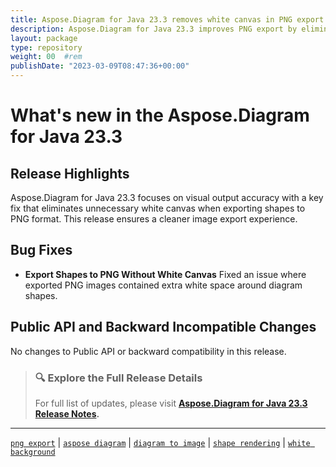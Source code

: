 ```yaml
---
title: Aspose.Diagram for Java 23.3 removes white canvas in PNG export
description: Aspose.Diagram for Java 23.3 improves PNG export by eliminating unwanted white canvas around shapes, enhancing visual accuracy in image output.
layout: package
type: repository
weight: 00	#rem
publishDate: "2023-03-09T08:47:36+00:00"
---
```


# What's new in the Aspose.Diagram for Java 23.3

## Release Highlights

Aspose.Diagram for Java 23.3 focuses on visual output accuracy with a key fix that eliminates unnecessary white canvas when exporting shapes to PNG format. This release ensures a cleaner image export experience.

## Bug Fixes

- **Export Shapes to PNG Without White Canvas**
  Fixed an issue where exported PNG images contained extra white space around diagram shapes.

## Public API and Backward Incompatible Changes

No changes to Public API or backward compatibility in this release.

> ### 🔍 Explore the Full Release Details
>
> For full list of updates, please visit **[Aspose.Diagram for Java 23.3 Release Notes](https://releases.aspose.com/diagram/java/release-notes/2023/aspose-diagram-for-java-23-3-release-notes/).**

---

[`png export`](https://search.aspose.com/q/png-export.html) | [`aspose diagram`](https://search.aspose.com/q/aspose-diagram.html) | [`diagram to image`](https://search.aspose.com/q/diagram-to-image.html) | [`shape rendering`](https://search.aspose.com/q/shape-rendering.html) | [`white background`](https://search.aspose.com/q/white-background.html)
